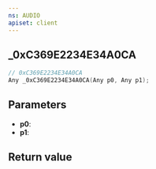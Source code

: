 ```yaml
---
ns: AUDIO
apiset: client
---
```

## _0xC369E2234E34A0CA

```c
// 0xC369E2234E34A0CA
Any _0xC369E2234E34A0CA(Any p0, Any p1);
```


## Parameters
* **p0**:
* **p1**:

## Return value
